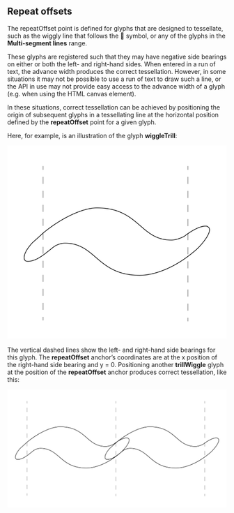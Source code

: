 Repeat offsets
--------------

The repeatOffset point is defined for glyphs that are designed to
tessellate, such as the wiggly line that follows the
<span class="bravura"></span> symbol, or any of the glyphs in the
**Multi-segment lines** range.

These glyphs are registered such that they may have negative side
bearings on either or both the left- and right-hand sides. When entered
in a run of text, the advance width produces the correct tessellation.
However, in some situations it may not be possible to use a run of text
to draw such a line, or the API in use may not provide easy access to
the advance width of a glyph (e.g. when using the HTML canvas element).

In these situations, correct tessellation can be achieved by positioning
the origin of subsequent glyphs in a tessellating line at the horizontal
position defined by the **repeatOffset** point for a given glyph.

Here, for example, is an illustration of the glyph **wiggleTrill**:

![](../media/repeat-offset-one.svg)

The vertical dashed lines show the left- and right-hand side bearings
for this glyph. The **repeatOffset** anchor’s coordinates are at the x
position of the right-hand side bearing and y = 0. Positioning another
**trillWiggle** glyph at the position of the **repeatOffset** anchor produces
correct tessellation, like this:

![](../media/repeat-offset-two.svg)
